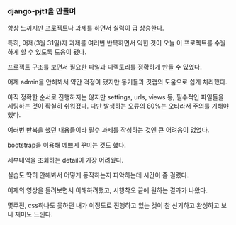 ### django-pjt1을 만들며

항상 느끼지만 프로젝트나 과제를 하면서 실력이 급 상승한다.

특히, 어제(3월 31일)자 과제를 여러번 반복하면서 익힌 것이 오늘 이 프로젝트를 수월하게 할 수 있도록 도움이 됐다.

프로젝트 구조를 보면서 필요한 파일과 디렉토리를 정확하게 만들 수 있었다.

어제 admin을 안해봐서 약간 걱정이 됐지만 동기들과 깃랩의 도움으로 쉽게 처리했다.

아직 정확한 순서로 진행하지는 않지만 settings, urls, views 등, 필수적인 파일들을 세팅하는 것이 확실히 쉬워졌다. 다만 발생하는 오류의 80%는 오타라서 주의를 기해야했다.

여러번 반복을 했던 내용들이라 필수 과제를 작성하는 것엔 큰 어려움이 없었다.

bootstrap을 이용해 예쁘게 꾸미는 것도 했다.

세부내역을 조회하는 detail이 가장 어려웠다.

실습도 딱히 안해봐서 어떻게 동작하는지 파악하는데 시간이 좀 걸렸다.

어제의 영상을 돌려보면서 이해하려했고, 시행착오 끝에 원하는 결과가 나왔다.

몇주전, css하나도 못하던 내가 이정도로 진행하고 있는 것이 참 신기하고 완성하고 보니 재미도 느낀다.